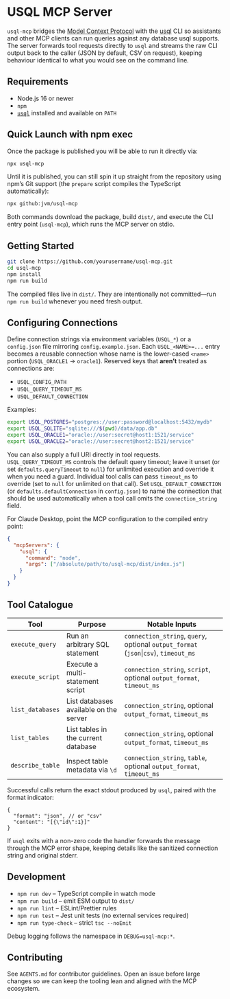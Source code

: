 # USQL MCP Server

`usql-mcp` bridges the [Model Context Protocol](https://modelcontextprotocol.io/) with the
[usql](https://github.com/xo/usql) CLI so assistants and other MCP clients can run queries against any
database usql supports. The server forwards tool requests directly to `usql` and streams the raw CLI
output back to the caller (JSON by default, CSV on request), keeping behaviour identical to what you would
see on the command line.

## Requirements

- Node.js 16 or newer
- `npm`
- [`usql`](https://github.com/xo/usql) installed and available on `PATH`

## Quick Launch with npm exec

Once the package is published you will be able to run it directly via:

```bash
npx usql-mcp
```

Until it is published, you can still spin it up straight from the repository using npm’s Git support (the
`prepare` script compiles the TypeScript automatically):

```bash
npx github:jvm/usql-mcp
```

Both commands download the package, build `dist/`, and execute the CLI entry point (`usql-mcp`), which
runs the MCP server on stdio.

## Getting Started

```bash
git clone https://github.com/yourusername/usql-mcp.git
cd usql-mcp
npm install
npm run build
```

The compiled files live in `dist/`. They are intentionally not committed—run `npm run build` whenever you
need fresh output.

## Configuring Connections

Define connection strings via environment variables (`USQL_*`) or a `config.json` file mirroring
`config.example.json`. Each `USQL_<NAME>=...` entry becomes a reusable connection whose name is the
lower-cased `<name>` portion (`USQL_ORACLE1` → `oracle1`). Reserved keys that **aren’t** treated as
connections are:

- `USQL_CONFIG_PATH`
- `USQL_QUERY_TIMEOUT_MS`
- `USQL_DEFAULT_CONNECTION`

Examples:

```bash
export USQL_POSTGRES="postgres://user:password@localhost:5432/mydb"
export USQL_SQLITE="sqlite:///$(pwd)/data/app.db"
export USQL_ORACLE1="oracle://user:secret@host1:1521/service"
export USQL_ORACLE2="oracle://user:secret@host2:1521/service"
```

You can also supply a full URI directly in tool requests. `USQL_QUERY_TIMEOUT_MS` controls the default
query timeout; leave it unset (or set `defaults.queryTimeout` to `null`) for unlimited execution and
override it when you need a guard. Individual tool calls can pass `timeout_ms` to override (set to
`null` for unlimited on that call). Set `USQL_DEFAULT_CONNECTION` (or `defaults.defaultConnection` in
`config.json`) to name the connection that should be used automatically when a tool call omits the
`connection_string` field.

For Claude Desktop, point the MCP configuration to the compiled entry point:

```json
{
  "mcpServers": {
    "usql": {
      "command": "node",
      "args": ["/absolute/path/to/usql-mcp/dist/index.js"]
    }
  }
}
```

## Tool Catalogue

| Tool | Purpose | Notable Inputs |
| --- | --- | --- |
| `execute_query` | Run an arbitrary SQL statement | `connection_string`, `query`, optional `output_format` (`json`\|`csv`), `timeout_ms` |
| `execute_script` | Execute a multi-statement script | `connection_string`, `script`, optional `output_format`, `timeout_ms` |
| `list_databases` | List databases available on the server | `connection_string`, optional `output_format`, `timeout_ms` |
| `list_tables` | List tables in the current database | `connection_string`, optional `output_format`, `timeout_ms` |
| `describe_table` | Inspect table metadata via `\d` | `connection_string`, `table`, optional `output_format`, `timeout_ms` |

Successful calls return the exact stdout produced by `usql`, paired with the format indicator:

```jsonc
{
  "format": "json", // or "csv"
  "content": "[{\"id\":1}]"
}
```

If `usql` exits with a non-zero code the handler forwards the message through the MCP error shape, keeping
details like the sanitized connection string and original stderr.

## Development

- `npm run dev` – TypeScript compile in watch mode
- `npm run build` – emit ESM output to `dist/`
- `npm run lint` – ESLint/Prettier rules
- `npm run test` – Jest unit tests (no external services required)
- `npm run type-check` – strict `tsc --noEmit`

Debug logging follows the namespace in `DEBUG=usql-mcp:*`.

## Contributing

See `AGENTS.md` for contributor guidelines. Open an issue before large changes so we can keep the tooling
lean and aligned with the MCP ecosystem.
